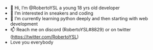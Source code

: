 - 👋 Hi, I’m @RobertoYSL a young 18 yrs old developer
- 👀 I’m interested in sneakers and coding
- 🌱 I’m currently learning python deeply and then starting with web development
- 📫 Reach me on discord (RobertoYSL#8829) or on twitter (https://twitter.com/RobertoYSL)
- Love you everybody

<!---
RobertoYSL/RobertoYSL is a ✨ special ✨ repository because its `README.md` (this file) appears on your GitHub profile.
You can click the Preview link to take a look at your changes.
--->
